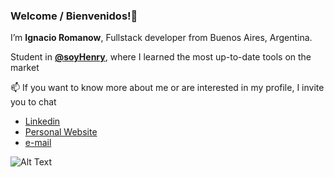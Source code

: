 ### Welcome / Bienvenidos!👋


I’m **Ignacio Romanow**, Fullstack developer from Buenos Aires, Argentina.

Student in [**@soyHenry**](https://www.soyhenry.com/),  where I learned the most up-to-date tools on the market


:mailbox: If you want to know more about me or are interested in my profile, I invite you to chat

- [Linkedin](https://www.linkedin.com/in/ignacio-romanow/)
- [Personal Website](https://ignacioromanow.netlify.app/)
- [e-mail](romanowIgnacio1@gmail.com)

![Alt Text](https://media.tenor.com/images/5ba5b5f38da1e24cf844cd53fe22863d/tenor.gif)





